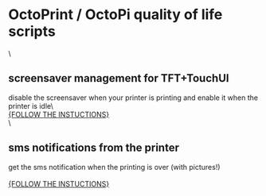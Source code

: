 # OctoPrint / OctoPi quality of life scripts
\
## screensaver management for TFT+TouchUI
disable the screensaver when your printer is printing and enable it when the printer is idle\ 
\
[{FOLLOW THE INSTUCTIONS}](https://hexnumbers.github.io/OctoPrint/screensaver) \
\
## sms notifications from the printer  
get the sms notification when the printing is over (with pictures!)\
\
[{FOLLOW THE INSTUCTIONS}](https://hexnumbers.github.io/OctoPrint/notifications)
